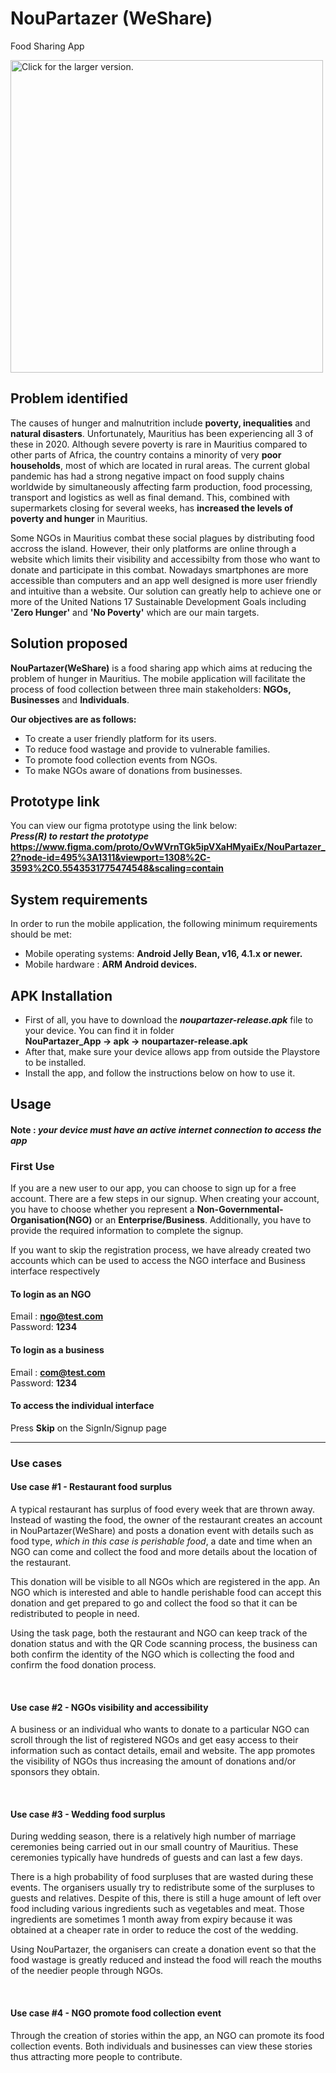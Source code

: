 # NouPartazer (WeShare)
Food Sharing App

<a href="https://drive.google.com/uc?export=view&id=1SLaJFSs542l1HZ7zWxCYHRHsTtjOOzHO"><img src="https://drive.google.com/uc?export=view&id=1SLaJFSs542l1HZ7zWxCYHRHsTtjOOzHO" style="width: 500px; max-width: 100%; height: auto" title="Click for the larger version." /></a>

## Problem identified
The causes of hunger and malnutrition include **poverty, inequalities** and **natural disasters**. Unfortunately, Mauritius has been experiencing all 3 of these in 2020. Although severe poverty is rare in Mauritius compared to other parts of Africa, the country contains a minority of very **poor households**, most of which are located in rural areas. The current global pandemic has had a strong negative impact on food supply chains worldwide by simultaneously affecting farm production, food processing, transport and logistics as well as final demand. This, combined with supermarkets closing for several weeks, has **increased the levels of poverty and hunger** in Mauritius.

Some NGOs in Mauritius combat these social plagues by distributing food accross the island. However, their only platforms are online through a website which limits their visibility and accessibilty from those who want to donate and participate in this combat. Nowadays smartphones are more accessible than computers and an app well designed is more user friendly and intuitive than a website. Our solution can greatly help to achieve one or more of the United Nations 17 Sustainable Development Goals including **'Zero Hunger'** and **'No Poverty'** which are our main targets.

## Solution proposed
**NouPartazer(WeShare)** is a food sharing app which aims at reducing the problem of hunger in Mauritius. The mobile application will facilitate the process of food collection between three main stakeholders: **NGOs, Businesses** and **Individuals**.

**Our objectives are as follows:**
- To create a user friendly platform for its users.
- To reduce food wastage and provide to vulnerable families.
- To promote food collection events from NGOs.
- To make NGOs aware of donations from businesses.

## Prototype link
You can view our figma prototype using the link below:<br>
***Press(R) to restart the prototype*** <br>
**https://www.figma.com/proto/OvWVrnTGk5ipVXaHMyaiEx/NouPartazer_2?node-id=495%3A1311&viewport=1308%2C-3593%2C0.5543531775474548&scaling=contain**

## System requirements
In order to run the mobile application, the following minimum requirements should be met:
- Mobile operating systems: **Android Jelly Bean, v16, 4.1.x or newer.**
- Mobile hardware         : **ARM Android devices.**

## APK Installation
- First of all, you have to download the ***noupartazer-release.apk*** file to your device. You can find it in folder <br>**NouPartazer_App -> apk -> noupartazer-release.apk**
- After that, make sure your device allows app from outside the Playstore to be installed.
- Install the app, and follow the instructions below on how to use it.

## Usage
#### Note : *your device must have an active internet connection to access the app*
### First Use
If you are a new user to our app, you can choose to sign up for a free account. There are a few steps in our signup. When creating your account, you have to choose whether you represent a **Non-Governmental-Organisation(NGO)** or an **Enterprise/Business**. Additionally, you have to provide the required information to complete the signup.

If you want to skip the registration process, we have already created two accounts which can be used to access the NGO interface and Business interface respectively

#### To login as an NGO
Email   : **ngo@test.com**<br>
Password: **1234**</br>

#### To login as a business
Email   : **com@test.com**<br>
Password: **1234**</br>

#### To access the individual interface
Press **Skip** on the SignIn/Signup page

---

### Use cases
#### Use case #1 - Restaurant food surplus
A typical restaurant has surplus of food every week that are thrown away. Instead of wasting the food, the owner of the restaurant creates an account in NouPartazer(WeShare) and posts a donation event with details such as food type, *which in this case is perishable food*, a date and time when an NGO can come and collect the food and more details about the location of the restaurant.<br>

This donation will be visible to all NGOs which are registered in the app. An NGO which is interested and able to handle perishable food can accept this donation and get prepared to go and collect the food so that it can be redistributed to people in need.

Using the task page, both the restaurant and NGO can keep track of the donation status and with the QR Code scanning process, the business can both confirm the identity of the NGO which is collecting the food and confirm the food donation process.

<br>

#### Use case #2 - NGOs visibility and accessibility
A business or an individual who wants to donate to a particular NGO can scroll through the list of registered NGOs and get easy access to their information such as contact details, email and website. The app promotes the visibility of NGOs thus increasing the amount of donations and/or sponsors they obtain.

<br>

#### Use case #3 - Wedding food surplus
During wedding season, there is a relatively high number of marriage ceremonies being carried out in our small country of Mauritius. These ceremonies typically have hundreds of guests and can last a few days.

There is a high probability of food surpluses that are wasted during these events. The organisers usually try to redistribute some of the surpluses to guests and relatives. Despite of this, there is still a huge amount of left over food including various ingredients such as vegetables and meat. Those ingredients are sometimes 1 month away from expiry because it was obtained at a cheaper rate in order to reduce the cost of the wedding.

Using NouPartazer, the organisers can create a donation event so that the food wastage is greatly reduced and instead the food will reach the mouths of the needier people through NGOs.

<br>

#### Use case #4 - NGO promote food collection event
Through the creation of stories within the app, an NGO can promote its food collection events. Both individuals and businesses can view these stories thus attracting more people to contribute.
